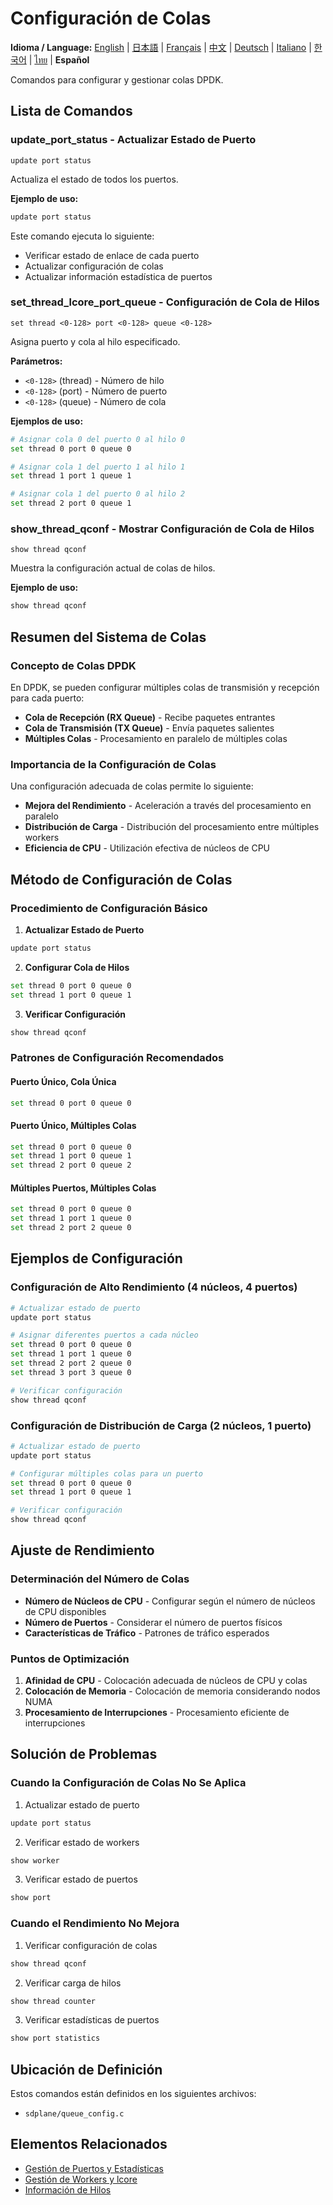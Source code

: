 # Configuración de Colas

**Idioma / Language:** [English](../queue-configuration.md) | [日本語](../ja/queue-configuration.md) | [Français](../fr/queue-configuration.md) | [中文](../zh/queue-configuration.md) | [Deutsch](../de/queue-configuration.md) | [Italiano](../it/queue-configuration.md) | [한국어](../ko/queue-configuration.md) | [ไทย](../th/queue-configuration.md) | **Español**

Comandos para configurar y gestionar colas DPDK.

## Lista de Comandos

### update_port_status - Actualizar Estado de Puerto
```
update port status
```

Actualiza el estado de todos los puertos.

**Ejemplo de uso:**
```bash
update port status
```

Este comando ejecuta lo siguiente:
- Verificar estado de enlace de cada puerto
- Actualizar configuración de colas
- Actualizar información estadística de puertos

### set_thread_lcore_port_queue - Configuración de Cola de Hilos
```
set thread <0-128> port <0-128> queue <0-128>
```

Asigna puerto y cola al hilo especificado.

**Parámetros:**
- `<0-128>` (thread) - Número de hilo
- `<0-128>` (port) - Número de puerto
- `<0-128>` (queue) - Número de cola

**Ejemplos de uso:**
```bash
# Asignar cola 0 del puerto 0 al hilo 0
set thread 0 port 0 queue 0

# Asignar cola 1 del puerto 1 al hilo 1
set thread 1 port 1 queue 1

# Asignar cola 1 del puerto 0 al hilo 2
set thread 2 port 0 queue 1
```

### show_thread_qconf - Mostrar Configuración de Cola de Hilos
```
show thread qconf
```

Muestra la configuración actual de colas de hilos.

**Ejemplo de uso:**
```bash
show thread qconf
```

## Resumen del Sistema de Colas

### Concepto de Colas DPDK
En DPDK, se pueden configurar múltiples colas de transmisión y recepción para cada puerto:

- **Cola de Recepción (RX Queue)** - Recibe paquetes entrantes
- **Cola de Transmisión (TX Queue)** - Envía paquetes salientes
- **Múltiples Colas** - Procesamiento en paralelo de múltiples colas

### Importancia de la Configuración de Colas
Una configuración adecuada de colas permite lo siguiente:
- **Mejora del Rendimiento** - Aceleración a través del procesamiento en paralelo
- **Distribución de Carga** - Distribución del procesamiento entre múltiples workers
- **Eficiencia de CPU** - Utilización efectiva de núcleos de CPU

## Método de Configuración de Colas

### Procedimiento de Configuración Básico
1. **Actualizar Estado de Puerto**
```bash
update port status
```

2. **Configurar Cola de Hilos**
```bash
set thread 0 port 0 queue 0
set thread 1 port 0 queue 1
```

3. **Verificar Configuración**
```bash
show thread qconf
```

### Patrones de Configuración Recomendados

#### Puerto Único, Cola Única
```bash
set thread 0 port 0 queue 0
```

#### Puerto Único, Múltiples Colas
```bash
set thread 0 port 0 queue 0
set thread 1 port 0 queue 1
set thread 2 port 0 queue 2
```

#### Múltiples Puertos, Múltiples Colas
```bash
set thread 0 port 0 queue 0
set thread 1 port 1 queue 0
set thread 2 port 2 queue 0
```

## Ejemplos de Configuración

### Configuración de Alto Rendimiento (4 núcleos, 4 puertos)
```bash
# Actualizar estado de puerto
update port status

# Asignar diferentes puertos a cada núcleo
set thread 0 port 0 queue 0
set thread 1 port 1 queue 0
set thread 2 port 2 queue 0
set thread 3 port 3 queue 0

# Verificar configuración
show thread qconf
```

### Configuración de Distribución de Carga (2 núcleos, 1 puerto)
```bash
# Actualizar estado de puerto
update port status

# Configurar múltiples colas para un puerto
set thread 0 port 0 queue 0
set thread 1 port 0 queue 1

# Verificar configuración
show thread qconf
```

## Ajuste de Rendimiento

### Determinación del Número de Colas
- **Número de Núcleos de CPU** - Configurar según el número de núcleos de CPU disponibles
- **Número de Puertos** - Considerar el número de puertos físicos
- **Características de Tráfico** - Patrones de tráfico esperados

### Puntos de Optimización
1. **Afinidad de CPU** - Colocación adecuada de núcleos de CPU y colas
2. **Colocación de Memoria** - Colocación de memoria considerando nodos NUMA
3. **Procesamiento de Interrupciones** - Procesamiento eficiente de interrupciones

## Solución de Problemas

### Cuando la Configuración de Colas No Se Aplica
1. Actualizar estado de puerto
```bash
update port status
```

2. Verificar estado de workers
```bash
show worker
```

3. Verificar estado de puertos
```bash
show port
```

### Cuando el Rendimiento No Mejora
1. Verificar configuración de colas
```bash
show thread qconf
```

2. Verificar carga de hilos
```bash
show thread counter
```

3. Verificar estadísticas de puertos
```bash
show port statistics
```

## Ubicación de Definición

Estos comandos están definidos en los siguientes archivos:
- `sdplane/queue_config.c`

## Elementos Relacionados

- [Gestión de Puertos y Estadísticas](port-management.md)
- [Gestión de Workers y lcore](worker-lcore-thread-management.md)
- [Información de Hilos](worker-lcore-thread-management.md)